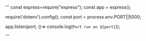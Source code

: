'''
const express=require("express");
const app = express();

require('dotenv').config();
const port = process.env.PORT||5000;


app.listen(port, ()=> console.log(`Port run on ${port}`));

'''